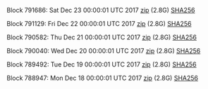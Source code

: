 Block 791686: Sat Dec 23 00:00:01 UTC 2017 [zip](https://transfer.sh/M2bim/bootstrap.dat.20171223.zip) (2.8G) [SHA256](https://transfer.sh/uUpyi/sha256.txt)

Block 791129: Fri Dec 22 00:00:01 UTC 2017 [zip](https://transfer.sh/q1ysO/bootstrap.dat.20171222.zip) (2.8G) [SHA256](https://transfer.sh/bXq65/sha256.txt)

Block 790582: Thu Dec 21 00:00:01 UTC 2017 [zip](https://transfer.sh/VF2Uh/bootstrap.dat.20171221.zip) (2.8G) [SHA256](https://transfer.sh/kuv79/sha256.txt)

Block 790040: Wed Dec 20 00:00:01 UTC 2017 [zip](https://transfer.sh/wSgdk/bootstrap.dat.20171220.zip) (2.8G) [SHA256](https://transfer.sh/VaPPX/sha256.txt)

Block 789492: Tue Dec 19 00:00:01 UTC 2017 [zip](https://transfer.sh/2E8KZ/bootstrap.dat.20171219.zip) (2.8G) [SHA256](https://transfer.sh/eXdXT/sha256.txt)

Block 788947: Mon Dec 18 00:00:01 UTC 2017 [zip](https://transfer.sh/IKLYz/bootstrap.dat.20171218.zip) (2.8G) [SHA256](https://transfer.sh/L0t5S/sha256.txt)
